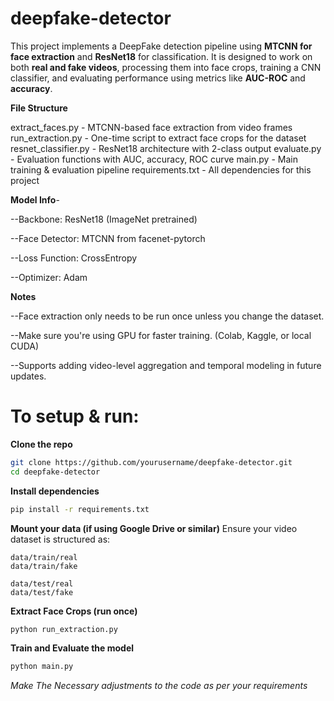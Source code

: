 # deepfake-detector

This project implements a DeepFake detection pipeline using **MTCNN for face extraction** and **ResNet18** for classification. It is designed to work on both **real and fake videos**, processing them into face crops, training a CNN classifier, and evaluating performance using metrics like **AUC-ROC** and **accuracy**.


**File Structure**

extract_faces.py - MTCNN-based face extraction from video frames
run_extraction.py - One-time script to extract face crops for the dataset
resnet_classifier.py - ResNet18 architecture with 2-class output
evaluate.py - Evaluation functions with AUC, accuracy, ROC curve
main.py - Main training & evaluation pipeline
requirements.txt - All dependencies for this project


**Model Info**-

--Backbone: ResNet18 (ImageNet pretrained)

--Face Detector: MTCNN from facenet-pytorch

--Loss Function: CrossEntropy

--Optimizer: Adam


**Notes**

--Face extraction only needs to be run once unless you change the dataset.

--Make sure you're using GPU for faster training. (Colab, Kaggle, or local CUDA)

--Supports adding video-level aggregation and temporal modeling in future updates.


# To setup & run:

**Clone the repo**
```bash
git clone https://github.com/yourusername/deepfake-detector.git
cd deepfake-detector
```

**Install dependencies**
```bash
pip install -r requirements.txt
```

**Mount your data (if using Google Drive or similar)**
Ensure your video dataset is structured as:
```
data/train/real
data/train/fake

data/test/real
data/test/fake
```

**Extract Face Crops (run once)**
```bash
python run_extraction.py
```

**Train and Evaluate the model**
```bash
python main.py
```

*Make The Necessary adjustments to the code as per your requirements*
